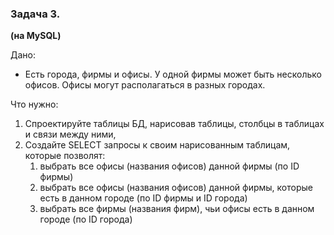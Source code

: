 ### Задача 3. 
**(на MySQL)**

Дано:
- Есть города, фирмы и офисы. У одной фирмы может быть несколько офисов. Офисы могут располагаться в разных городах.

Что нужно:
1. Спроектируйте таблицы БД, нарисовав таблицы, столбцы в таблицах и связи между ними,
2. Создайте SELECT запросы к своим нарисованным таблицам, которые позволят:
   1. выбрать все офисы (названия офисов) данной фирмы (по ID фирмы)
   2. выбрать все офисы (названия офисов) данной фирмы, которые есть в данном городе (по ID фирмы и ID города)
   3. выбрать все фирмы (названия фирм), чьи офисы есть в данном городе (по ID города)
